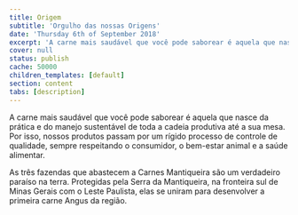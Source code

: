 ```yaml
---
title: Origem
subtitle: 'Orgulho das nossas Origens'
date: 'Thursday 6th of September 2018'
excerpt: 'A carne mais saudável que você pode saborear é aquela que nasce da prática e do manejo sustentável de toda a cadeia produtiva até a sua mesa. Por isso,...'
cover: null
status: publish
cache: 50000
children_templates: [default]
section: content
tabs: [description]
---
```

<p>A carne mais saudável que você pode saborear é aquela que nasce da prática e do manejo sustentável de toda a cadeia produtiva até a sua mesa. Por isso, nossos produtos passam por um rígido processo de controle de qualidade, sempre respeitando o consumidor, o bem-estar animal e a saúde alimentar.</p>
<p>As três fazendas que abastecem a Carnes Mantiqueira são um verdadeiro paraíso na terra. Protegidas pela Serra da Mantiqueira, na fronteira sul de Minas Gerais com o Leste Paulista, elas se uniram para desenvolver a primeira carne Angus da região.</p>
